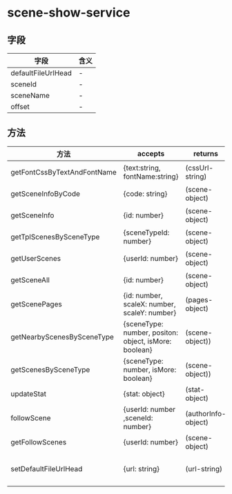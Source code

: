 # scene-show-service

## 字段

字段                 | 含义
------------------ | --
defaultFileUrlHead | -
sceneId            | -
sceneName          | -
offset             | -

## 方法

方法                          | accepts                                               | returns             | 含义
--------------------------- | ----------------------------------------------------- | ------------------- | -----------------------------------------------
getFontCssByTextAndFontName | {text:string, fontName:string}                        | (cssUrl-string)     | 将传入的字符压缩为css字体文件，并返回给前端前端链接
getSceneInfoByCode          | {code: string}                                        | (scene-object)      | 根据scenecodeVarchar获取CjScene
getSceneInfo                | {id: number}                                          | (scene-object)      | 验证指定id的场景的cssUrl对应的文件是否存在，不存在就重新生成
getTplScenesBySceneType     | {sceneTypeId: number}                                 | (scene-object)      | 获取指定scenetypeInt的场景模版
getUserScenes               | {userId: number}                                      | (scene-object)      | 包含author字段的场景(include并没有起作用啊)
getSceneAll                 | {id: number}                                          | (scene-object)      | 包含pages字段的场景
getScenePages               | {id: number, scaleX: number, scaleY: number}          | (pages-object)      | 获取某个场景的pages
getNearbyScenesBySceneType  | {sceneType: number, positon: object, isMore: boolean} | (scene-object))     | 根据不同sceneType返回不同CjScene列表(基于地理位置)
getScenesBySceneType        | {sceneType: number, isMore: boolean}                  | (scene-object))     | 根据不同sceneType返回不同CjScene列表
updateStat                  | {stat: object}                                        | (stat-object)       | 更新或创建cjstat
followScene                 | {userId: number ,sceneId: number}                     | (authorInfo-object) | 更新或创建cjfollow
getFollowScenes             | {userId: number}                                      | (scene-object)      | 通过userid获取CjFollow
setDefaultFileUrlHead       | {url: string}                                         | (url-string)        | 修改Sceneshowservice.defaultFileUrlHead(感觉没有起到作用)
